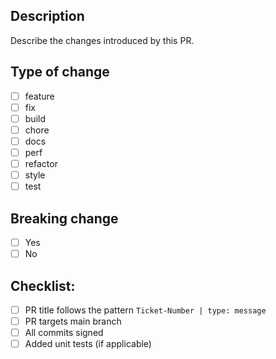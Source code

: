 ## Description

Describe the changes introduced by this PR.

## Type of change

- [ ] feature
- [ ] fix
- [ ] build
- [ ] chore
- [ ] docs
- [ ] perf
- [ ] refactor
- [ ] style
- [ ] test

## Breaking change

- [ ] Yes
- [ ] No

## Checklist:

- [ ] PR title follows the pattern `Ticket-Number | type: message`
- [ ] PR targets main branch
- [ ] All commits signed
- [ ] Added unit tests (if applicable)
